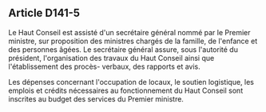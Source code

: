 ## Article D141-5

Le Haut Conseil est assisté d'un secrétaire général nommé par le Premier ministre, sur proposition des
ministres chargés de la famille, de l'enfance et des personnes âgées. Le secrétaire général assure, sous
l'autorité du président, l'organisation des travaux du Haut Conseil ainsi que l'établissement des procès-
verbaux, des rapports et avis.

Les dépenses concernant l'occupation de locaux, le soutien logistique, les emplois et crédits nécessaires au
fonctionnement du Haut Conseil sont inscrites au budget des services du Premier ministre.

